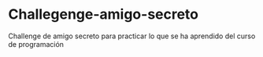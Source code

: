 # Challegenge-amigo-secreto
Challenge de amigo secreto para practicar lo que se ha aprendido del curso de programación
